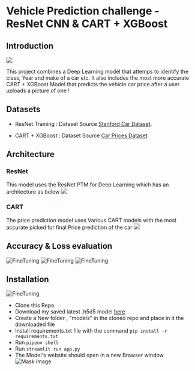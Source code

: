 # Vehicle Prediction challenge - ResNet CNN & CART + XGBoost

## Introduction

![](images/cover.jpg)

This project combines a Deep Learning model that attemps to identify the class, Year and make of a car etc. It also includes the most more accurate CART + XGBoost Model that  predicts the vehicle car price after a user uploads a picture of one !


## Datasets

* ResNet Training : Dataset Source [Stanford Car Dataset](https://www.kaggle.com/datasets/jessicali9530/stanford-cars-dataset).

* CART  + XGBoost : Dataset Source [Car Prices Dataset](https://www.kaggle.com/datasets/sidharth178/car-prices-dataset)

## Architecture

### ResNet
This model uses the ResNet PTM for Deep Learning which has an architecture as below 
![](images/resnet.png)

### CART
The price prediction model uses Various CART models with the most accurate picked for final Price prediction of the car
![](images/forests.png)

## Accuracy & Loss evaluation 

![FineTuning](images/Accuracy&loss.png)
![FineTuning](images/confusion_matrix_without_normalization.png)
![FineTuning](images/normalized_confusion_matrix.png)


## Installation
![FineTuning](images/construction.jpg)
* Clone this Repo
* Download my saved latest .h5d5 model [here](https://drive.google.com/file/d/11ZnJvCD9vJvupQx2pVUKtob1Plkl9h9N/view?usp=sharing)
* Create a New folder , "models" in the cloned repo and place in it the downloaded file
* Install requirements.txt file with the command `pip install -r requirements.txt`
* Run `pipenv shell`
* Run `streamlit run app.py`
* The Model's website should open in a new Browser window 
![Mask image](images/image_1.png)

